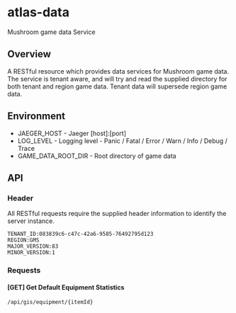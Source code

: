 # atlas-data
Mushroom game data Service

## Overview

A RESTful resource which provides data services for Mushroom game data. The service is tenant aware, and will try and read the supplied directory for both tenant and region game data. Tenant data will supersede region game data.

## Environment

- JAEGER_HOST - Jaeger [host]:[port]
- LOG_LEVEL - Logging level - Panic / Fatal / Error / Warn / Info / Debug / Trace
- GAME_DATA_ROOT_DIR - Root directory of game data

## API

### Header

All RESTful requests require the supplied header information to identify the server instance.

```
TENANT_ID:083839c6-c47c-42a6-9585-76492795d123
REGION:GMS
MAJOR_VERSION:83
MINOR_VERSION:1
```

### Requests

#### [GET] Get Default Equipment Statistics

```/api/gis/equipment/{itemId}```